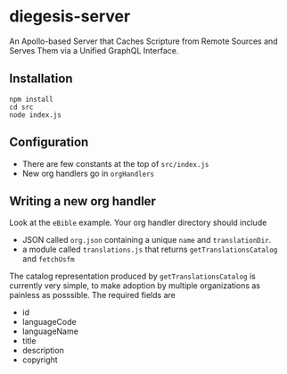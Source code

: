 # diegesis-server
An Apollo-based Server that Caches Scripture from Remote Sources and Serves Them via a Unified GraphQL Interface.

## Installation
```
npm install
cd src
node index.js
```

## Configuration
- There are few constants at the top of `src/index.js`
- New org handlers go in `orgHandlers`

## Writing a new org handler
Look at the `eBible` example. Your org handler directory should include
- JSON called `org.json` containing a unique `name` and `translationDir`.
- a module called `translations.js` that returns `getTranslationsCatalog` and `fetchUsfm`

The catalog representation produced by `getTranslationsCatalog` is currently very simple, to make adoption by multiple organizations as painless as posssible. The required fields are
- id
- languageCode
- languageName
- title
- description
- copyright
